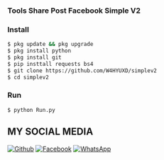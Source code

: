 ### Tools Share Post Facebook Simple V2
### Install
```bash
$ pkg update && pkg upgrade
$ pkg install python
$ pkg install git  
$ pip insttall requests bs4
$ git clone https://github.com/W4HYUXD/simplev2
$ cd simplev2
```
### Run
```
$ python Run.py
```
## MY SOCIAL MEDIA
[![Github](https://img.shields.io/badge/Github-Follow-black?style=for-the-badge&logo=github)](https://github.com/W4HYUXD)
[![Facebook](https://img.shields.io/badge/Facebook-Follow-blue?style=for-the-badge&logo=facebook)](https://m.facebook.com/WaGyoXD)
[![WhatsApp](https://img.shields.io/badge/whatsapp-Get_in_touch-brightgreen?style=for-the-badge&logo=whatsapp)](https://api.whatsapp.com/send/?phone=%2B6283132458199&text&app_absent=0)
